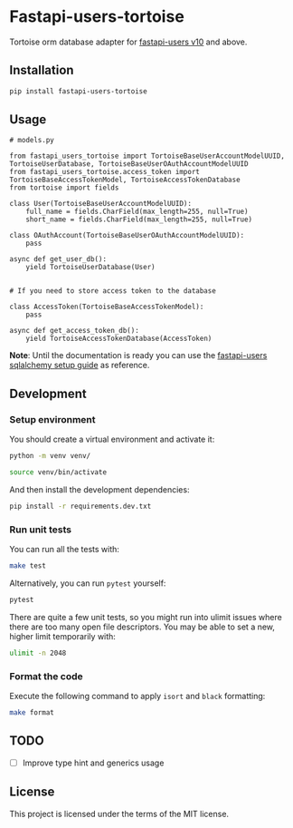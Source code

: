 # Fastapi-users-tortoise

Tortoise orm database adapter for [fastapi-users v10](https://fastapi-users.github.io/fastapi-users/10.0/) and above.

## Installation

```sh
pip install fastapi-users-tortoise
```

## Usage

```python3
# models.py

from fastapi_users_tortoise import TortoiseBaseUserAccountModelUUID, TortoiseUserDatabase, TortoiseBaseUserOAuthAccountModelUUID
from fastapi_users_tortoise.access_token import TortoiseBaseAccessTokenModel, TortoiseAccessTokenDatabase
from tortoise import fields

class User(TortoiseBaseUserAccountModelUUID):
    full_name = fields.CharField(max_length=255, null=True)
    short_name = fields.CharField(max_length=255, null=True)

class OAuthAccount(TortoiseBaseUserOAuthAccountModelUUID):
    pass

async def get_user_db():
    yield TortoiseUserDatabase(User)


# If you need to store access token to the database

class AccessToken(TortoiseBaseAccessTokenModel):
    pass

async def get_access_token_db():
    yield TortoiseAccessTokenDatabase(AccessToken)

```

**Note**: Until the documentation is ready you can use the [fastapi-users sqlalchemy setup guide](https://fastapi-users.github.io/fastapi-users/10.0/configuration/databases/sqlalchemy/) as reference.


## Development

### Setup environment

You should create a virtual environment and activate it:

```bash
python -m venv venv/
```

```bash
source venv/bin/activate
```

And then install the development dependencies:

```bash
pip install -r requirements.dev.txt
```

### Run unit tests

You can run all the tests with:

```bash
make test
```

Alternatively, you can run `pytest` yourself:

```bash
pytest
```

There are quite a few unit tests, so you might run into ulimit issues where there are too many open file descriptors. You may be able to set a new, higher limit temporarily with:

```bash
ulimit -n 2048
```

### Format the code

Execute the following command to apply `isort` and `black` formatting:

```bash
make format
```

## TODO

- [ ] Improve type hint and generics usage

## License

This project is licensed under the terms of the MIT license.
